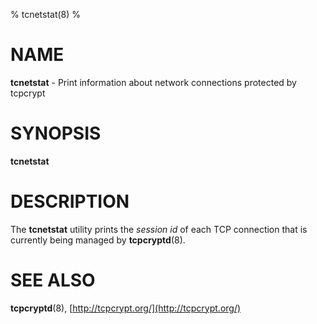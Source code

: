 % tcnetstat(8)
% 

# NAME

__tcnetstat__ - Print information about network connections protected by tcpcrypt

# SYNOPSIS

__tcnetstat__

# DESCRIPTION

The __tcnetstat__ utility prints the _session id_ of each TCP connection
that is currently being managed by __tcpcryptd__(8).

# SEE ALSO

__tcpcryptd__(8), [http://tcpcrypt.org/](http://tcpcrypt.org/)


